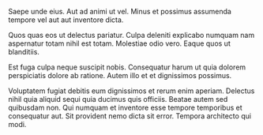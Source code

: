 Saepe unde eius. Aut ad animi ut vel. Minus et possimus assumenda tempore vel aut aut inventore dicta.
 Quos quas eos ut delectus pariatur. Culpa deleniti explicabo numquam nam aspernatur totam nihil est totam. Molestiae odio vero. Eaque quos ut blanditiis.
 Est fuga culpa neque suscipit nobis. Consequatur harum ut quia dolorem perspiciatis dolore ab ratione. Autem illo et et dignissimos possimus.
 Voluptatem fugiat debitis eum dignissimos et rerum enim aperiam. Delectus nihil quia aliquid sequi quia ducimus quis officiis. Beatae autem sed quibusdam non. Qui numquam et inventore esse tempore temporibus et consequatur aut. Sit provident nemo dicta sit error. Tempora architecto qui modi.